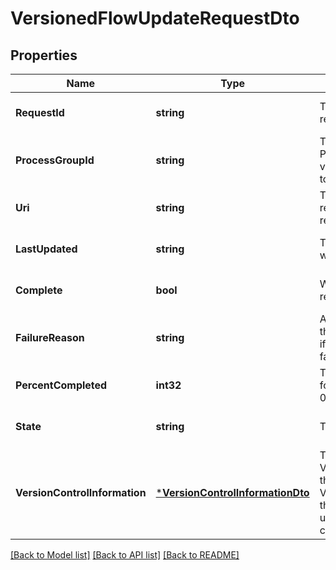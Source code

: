 # VersionedFlowUpdateRequestDto

## Properties
Name | Type | Description | Notes
------------ | ------------- | ------------- | -------------
**RequestId** | **string** | The unique ID of this request. | [optional] [default to null]
**ProcessGroupId** | **string** | The unique ID of the Process Group that the variable registry belongs to | [optional] [default to null]
**Uri** | **string** | The URI for future requests to this drop request. | [optional] [default to null]
**LastUpdated** | **string** | The last time this request was updated. | [optional] [default to null]
**Complete** | **bool** | Whether or not this request has completed | [optional] [default to null]
**FailureReason** | **string** | An explanation of why this request failed, or null if this request has not failed | [optional] [default to null]
**PercentCompleted** | **int32** | The percentage complete for the request, between 0 and 100 | [optional] [default to null]
**State** | **string** | The state of the request | [optional] [default to null]
**VersionControlInformation** | [***VersionControlInformationDto**](VersionControlInformationDTO.md) | The VersionControlInformation that describes where the Versioned Flow is located; this may not be populated until the request is completed. | [optional] [default to null]

[[Back to Model list]](../README.md#documentation-for-models) [[Back to API list]](../README.md#documentation-for-api-endpoints) [[Back to README]](../README.md)


